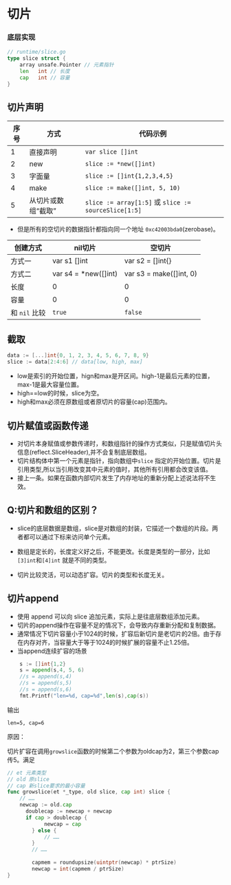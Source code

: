 

# 切片

### 底层实现

```go
// runtime/slice.go
type slice struct {
	array unsafe.Pointer // 元素指针
	len   int // 长度 
	cap   int // 容量
}
```



## 切片声明

| 序号 | 方式               | 代码示例                                             |
| ---- | ------------------ | ---------------------------------------------------- |
| 1    | 直接声明           | `var slice []int`                                    |
| 2    | new                | `slice := *new([]int)`                               |
| 3    | 字面量             | `slice := []int{1,2,3,4,5}`                          |
| 4    | make               | `slice := make([]int, 5, 10)`                        |
| 5    | 从切片或数组“截取” | `slice := array[1:5]` 或 `slice := sourceSlice[1:5]` |

- 但是所有的空切片的数据指针都指向同一个地址 `0xc42003bda0`(zerobase)。

| 创建方式      | nil切片              | 空切片                  |
| ------------- | -------------------- | ----------------------- |
| 方式一        | var s1 []int         | var s2 = []int{}        |
| 方式二        | var s4 = *new([]int) | var s3 = make([]int, 0) |
| 长度          | 0                    | 0                       |
| 容量          | 0                    | 0                       |
| 和 `nil` 比较 | `true`               | `false`                 |

## 截取

```go
data := [...]int{0, 1, 2, 3, 4, 5, 6, 7, 8, 9}
slice := data[2:4:6] // data[low, high, max]
```

- low是索引的开始位置，hign和max是开区间。high-1是最后元素的位置，max-1是最大容量位置。
- high==low的时候，slice为空。
- high和max必须在原数组或者原切片的容量(cap)范围内。



## 切片赋值或函数传递

- 对切片本身赋值或参数传递时，和数组指针的操作方式类似，只是赋值切片头信息(reflect.SliceHeader),并不会复制底层数组。
- 切片结构体中第一个元素是指针，指向数组中`slice` 指定的开始位置。切片是引用类型,所以当引用改变其中元素的值时，其他所有引用都会改变该值。
- 接上一条。如果在函数内部切片发生了内存地址的重新分配上述说法将不生效。



## Q:切片和数组的区别？

- slice的底层数据是数组，slice是对数组的封装，它描述一个数组的片段。两者都可以通过下标来访问单个元素。

- 数组是定长的，长度定义好之后，不能更改。长度是类型的一部分，比如`[3]int`和`[4]int` 就是不同的类型。 

- 切片比较灵活，可以动态扩容。切片的类型和长度无关。



## 切片append

- 使用 append 可以向 slice 追加元素，实际上是往底层数组添加元素。
- 切片的append操作在容量不足的情况下，会导致内存重新分配和复制数据。
- 通常情况下切片容量小于1024的时候，扩容后新切片是老切片的2倍。由于存在内存对齐，当容量大于等于1024的时候扩展的容量不止1.25倍。
- 当append连续扩容的场景

```go
	s := []int{1,2}
	s = append(s,4, 5, 6)
	//s = append(s,4)
	//s = append(s,5)
	//s = append(s,6)
	fmt.Printf("len=%d, cap=%d",len(s),cap(s))
```

输出

```
len=5, cap=6
```

原因：

切片扩容在调用`growslice`函数的时候第二个参数为oldcap为2，第三个参数cap传5。满足

```go
// et 元素类型
// old 原slice
// cap 新slice要求的最小容量
func growslice(et *_type, old slice, cap int) slice {
    // ……
    newcap := old.cap
	  doublecap := newcap + newcap
	  if cap > doublecap {
			newcap = cap
		} else {
			// ……
		}
		// ……
	
		capmem = roundupsize(uintptr(newcap) * ptrSize)
		newcap = int(capmem / ptrSize)
}
```



